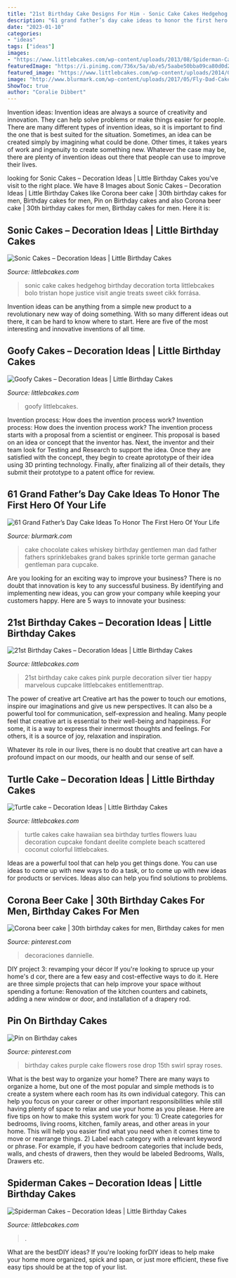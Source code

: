 ```yaml
---
title: "21st Birthday Cake Designs For Him - Sonic Cake Cakes Hedgehog Birthday Decoration Torta Littlebcakes Bolo Tristan Hope Justice Visit Angie Treats Sweet Cikk Forrása"
description: "61 grand father’s day cake ideas to honor the first hero of your life"
date: "2023-01-10"
categories:
- "ideas"
tags: ["ideas"]
images:
- "https://www.littlebcakes.com/wp-content/uploads/2013/08/Spiderman-Cakes.jpg"
featuredImage: "https://i.pinimg.com/736x/5a/ab/e5/5aabe50bba09ca80d0d2e031fe6dd01f--th-birthday-cakes-purple-roses.jpg"
featured_image: "https://www.littlebcakes.com/wp-content/uploads/2014/02/21st-Birthday-Cakes.jpg"
image: "http://www.blurmark.com/wp-content/uploads/2017/05/Fly-Dad-Cake.jpg"
ShowToc: true
author: "Coralie Dibbert"
---
```



Invention ideas:
Invention ideas are always a source of creativity and innovation. They can help solve problems or make things easier for people. There are many different types of invention ideas, so it is important to find the one that is best suited for the situation. Sometimes, an idea can be created simply by imagining what could be done. Other times, it takes years of work and ingenuity to create something new. Whatever the case may be, there are plenty of invention ideas out there that people can use to improve their lives.

	

		
looking for Sonic Cakes – Decoration Ideas | Little Birthday Cakes you've visit to the right place. We have 8 Images about Sonic Cakes – Decoration Ideas | Little Birthday Cakes like Corona beer cake | 30th birthday cakes for men, Birthday cakes for men, Pin on Birthday cakes and also Corona beer cake | 30th birthday cakes for men, Birthday cakes for men. Here it is:
		
    
## Sonic Cakes – Decoration Ideas | Little Birthday Cakes

<img loading=lazy src="http://www.littlebcakes.com/wp-content/uploads/2014/05/Sonic-Cakes.jpg" onerror="this.onerror=null;this.src='https://tse3.mm.bing.net/th?id=OIP.wQcqkya4Qa3-Zak9ctukCQHaJ4&amp;pid=15.1';" alt="Sonic Cakes – Decoration Ideas | Little Birthday Cakes">

_Source: littlebcakes.com_

>sonic cake cakes hedgehog birthday decoration torta littlebcakes bolo tristan hope justice visit angie treats sweet cikk forrása. 

	

Invention ideas can be anything from a simple new product to a revolutionary new way of doing something. With so many different ideas out there, it can be hard to know where to start. Here are five of the most interesting and innovative inventions of all time.

    
## Goofy Cakes – Decoration Ideas | Little Birthday Cakes

<img loading=lazy src="https://www.littlebcakes.com/wp-content/uploads/2014/05/Goofy-Birthday-Cake.jpg" onerror="this.onerror=null;this.src='https://tse4.mm.bing.net/th?id=OIP.1vJlWJAwGXdIuMIiBRYfyQHaMA&amp;pid=15.1';" alt="Goofy Cakes – Decoration Ideas | Little Birthday Cakes">

_Source: littlebcakes.com_

>goofy littlebcakes. 

	

Invention process: How does the invention process work?
Invention process: How does the invention process work?
The invention process starts with a proposal from a scientist or engineer. This proposal is based on an idea or concept that the inventor has. Next, the inventor and their team look for Testing and Research to support the idea. Once they are satisfied with the concept, they begin to create aprototype of their idea using 3D printing technology. Finally, after finalizing all of their details, they submit their prototype to a patent office for review.

    
## 61 Grand Father’s Day Cake Ideas To Honor The First Hero Of Your Life

<img loading=lazy src="http://www.blurmark.com/wp-content/uploads/2017/05/Fly-Dad-Cake.jpg" onerror="this.onerror=null;this.src='https://tse2.mm.bing.net/th?id=OIP.HOpBUg5FMI5xdsufMFGADwHaLH&amp;pid=15.1';" alt="61 Grand Father’s Day Cake Ideas To Honor The First Hero Of Your Life">

_Source: blurmark.com_

>cake chocolate cakes whiskey birthday gentlemen man dad father fathers sprinklebakes grand bakes sprinkle torte german ganache gentleman para cupcake. 

	

Are you looking for an exciting way to improve your business? There is no doubt that innovation is key to any successful business. By identifying and implementing new ideas, you can grow your company while keeping your customers happy. Here are 5 ways to innovate your business: 

    
## 21st Birthday Cakes – Decoration Ideas | Little Birthday Cakes

<img loading=lazy src="https://www.littlebcakes.com/wp-content/uploads/2014/02/21st-Birthday-Cakes.jpg" onerror="this.onerror=null;this.src='https://tse4.mm.bing.net/th?id=OIP.aWPKOjpY7p23B90pEj7SbAHaJ4&amp;pid=15.1';" alt="21st Birthday Cakes – Decoration Ideas | Little Birthday Cakes">

_Source: littlebcakes.com_

>21st birthday cake cakes pink purple decoration silver tier happy marvelous cupcake littlebcakes entitlementtrap. 

	

The power of creative art
Creative art has the power to touch our emotions, inspire our imaginations and give us new perspectives. It can also be a powerful tool for communication, self-expression and healing.
Many people feel that creative art is essential to their well-being and happiness. For some, it is a way to express their innermost thoughts and feelings. For others, it is a source of joy, relaxation and inspiration.

Whatever its role in our lives, there is no doubt that creative art can have a profound impact on our moods, our health and our sense of self.

    
## Turtle Cake – Decoration Ideas | Little Birthday Cakes

<img loading=lazy src="http://www.littlebcakes.com/wp-content/uploads/2014/05/Turtle-Cakes-Pictures.jpg" onerror="this.onerror=null;this.src='https://tse1.mm.bing.net/th?id=OIP.5LcFGWvQIjnFmLjxhtI6mwHaE8&amp;pid=15.1';" alt="Turtle cake – Decoration Ideas | Little Birthday Cakes">

_Source: littlebcakes.com_

>turtle cakes cake hawaiian sea birthday turtles flowers luau decoration cupcake fondant deelite complete beach scattered coconut colorful littlebcakes. 

	

Ideas are a powerful tool that can help you get things done. You can use ideas to come up with new ways to do a task, or to come up with new ideas for products or services. Ideas also can help you find solutions to problems.

    
## Corona Beer Cake | 30th Birthday Cakes For Men, Birthday Cakes For Men

<img loading=lazy src="https://i.pinimg.com/736x/57/e3/aa/57e3aafc4aeec7f2f8c53ae9b8bfe47e.jpg" onerror="this.onerror=null;this.src='https://tse1.mm.bing.net/th?id=OIP.xYFtAPeVriCPpwlduzfBJAHaJ3&amp;pid=15.1';" alt="Corona beer cake | 30th birthday cakes for men, Birthday cakes for men">

_Source: pinterest.com_

>decoraciones dannielle. 

	

DIY project 3: revamping your décor
If you're looking to spruce up your home's d cor, there are a few easy and cost-effective ways to do it. Here are three simple projects that can help improve your space without spending a fortune: Renovation of the kitchen counters and cabinets, adding a new window or door, and installation of a drapery rod.

    
## Pin On Birthday Cakes

<img loading=lazy src="https://i.pinimg.com/736x/5a/ab/e5/5aabe50bba09ca80d0d2e031fe6dd01f--th-birthday-cakes-purple-roses.jpg" onerror="this.onerror=null;this.src='https://tse1.mm.bing.net/th?id=OIP.1JIe8iUi_haJcy9YRAx1uAHaJ3&amp;pid=15.1';" alt="Pin on Birthday cakes">

_Source: pinterest.com_

>birthday cakes purple cake flowers rose drop 15th swirl spray roses. 

	

What is the best way to organize your home?
There are many ways to organize a home, but one of the most popular and simple methods is to create a system where each room has its own individual category. This can help you focus on your career or other important responsibilities while still having plenty of space to relax and use your home as you please. Here are five tips on how to make this system work for you: 1) Create categories for bedrooms, living rooms, kitchen, family areas, and other areas in your home. This will help you easier find what you need when it comes time to move or rearrange things. 2) Label each category with a relevant keyword or phrase. For example, if you have bedroom categories that include beds, walls, and chests of drawers, then they would be labeled Bedrooms, Walls, Drawers etc.

    
## Spiderman Cakes – Decoration Ideas | Little Birthday Cakes

<img loading=lazy src="https://www.littlebcakes.com/wp-content/uploads/2013/08/Spiderman-Cakes.jpg" onerror="this.onerror=null;this.src='https://tse3.mm.bing.net/th?id=OIP.xyZluaZZ33GVbUX911wOZwHaLa&amp;pid=15.1';" alt="Spiderman Cakes – Decoration Ideas | Little Birthday Cakes">

_Source: littlebcakes.com_

>. 

	

What are the bestDIY ideas?
If you're looking forDIY ideas to help make your home more organized, spick and span, or just more efficient, these five easy tips should be at the top of your list.

